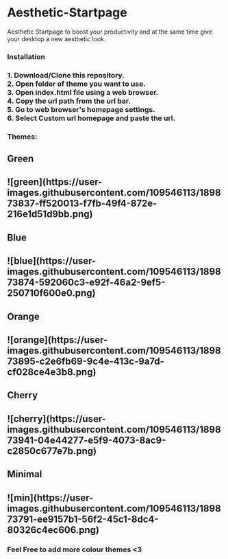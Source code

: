 # Aesthetic-Startpage
Aesthetic Startpage to boost your productivity and at the same time give your desktop a new aesthetic look.

<h3>Installation<h3/>
1. Download/Clone this repository.<br>
2. Open folder of theme you want to use.<br>
3. Open index.html file using a web browser.<br>
4. Copy the url path from the url bar.<br>
5. Go to web browser's homepage settings.<br>
6. Select Custom url homepage and paste the url.<br>

<h3>Themes:<h3/>
 <h2>Green<h2/>
![green](https://user-images.githubusercontent.com/109546113/189873837-ff520013-f7fb-49f4-872e-216e1d51d9bb.png)
 <h2>Blue<h2/>
![blue](https://user-images.githubusercontent.com/109546113/189873874-592060c3-e92f-46a2-9ef5-250710f600e0.png)
 <h2>Orange<h2/>
![orange](https://user-images.githubusercontent.com/109546113/189873895-c2e6fb69-9c4e-413c-9a7d-cf028ce4e3b8.png)
 <h2>Cherry<h2/>
![cherry](https://user-images.githubusercontent.com/109546113/189873941-04e44277-e5f9-4073-8ac9-c2850c677e7b.png)
 <h2>Minimal<h2/>
![min](https://user-images.githubusercontent.com/109546113/189873791-ee9157b1-56f2-45c1-8dc4-80326c4ec606.png)

<h3>Feel Free to add more colour themes <3 <h3/>
